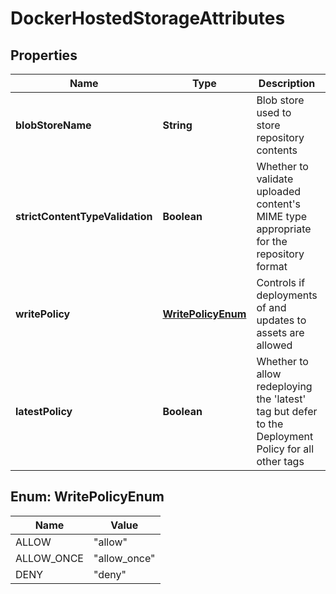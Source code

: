 
# DockerHostedStorageAttributes

## Properties
Name | Type | Description | Notes
------------ | ------------- | ------------- | -------------
**blobStoreName** | **String** | Blob store used to store repository contents |  [optional]
**strictContentTypeValidation** | **Boolean** | Whether to validate uploaded content&#39;s MIME type appropriate for the repository format | 
**writePolicy** | [**WritePolicyEnum**](#WritePolicyEnum) | Controls if deployments of and updates to assets are allowed | 
**latestPolicy** | **Boolean** | Whether to allow redeploying the &#39;latest&#39; tag but defer to the Deployment Policy for all other tags |  [optional]


<a name="WritePolicyEnum"></a>
## Enum: WritePolicyEnum
Name | Value
---- | -----
ALLOW | &quot;allow&quot;
ALLOW_ONCE | &quot;allow_once&quot;
DENY | &quot;deny&quot;



